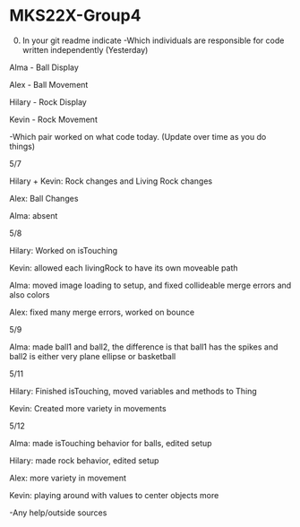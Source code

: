 # MKS22X-Group4
0. In your git readme indicate
-Which individuals are responsible for code written independently (Yesterday)

Alma - Ball Display

Alex - Ball Movement

Hilary - Rock Display

Kevin  - Rock Movement


-Which pair worked on what code today. (Update over time as you do things)

5/7

Hilary + Kevin: Rock changes and Living Rock changes

Alex: Ball Changes

Alma: absent

5/8

Hilary: Worked on isTouching

Kevin: allowed each livingRock to have its own moveable path

Alma: moved image loading to setup, and fixed collideable merge errors and also colors

Alex: fixed many merge errors, worked on bounce

5/9

Alma: made ball1 and ball2, the difference is that ball1 has the spikes and ball2 is
either very plane ellipse or basketball

5/11

Hilary: Finished isTouching, moved variables and methods to Thing

Kevin: Created more variety in movements

5/12

Alma: made isTouching behavior for balls, edited setup

Hilary: made rock behavior, edited setup

Alex: more variety in movement

Kevin: playing around with values to center objects more

-Any help/outside sources
